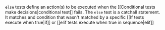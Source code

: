 `else` tests define an action(s) to be executed when the [[Conditional tests make decisions|conditional test]] fails. The `else` test is a catchall statement. It matches and condition that wasn't matched by a specific [[If tests execute when true|if]] or [[elif tests execute when true in sequence|elif]] 